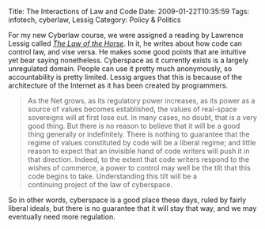 Title: The Interactions of Law and Code
Date: 2009-01-22T10:35:59
Tags: infotech, cyberlaw, Lessig
Category: Policy & Politics

For my new Cyberlaw course, we were assigned a reading by Lawrence Lessig 
called <a href="www.lessig.org/content/articles/works/finalhls.pdf">*The 
Law of the Horse*</a>. In it, he writes about how code can control law, and 
vise versa. He makes some good points that are intuitive yet bear saying 
nonetheless. Cyberspace as it currently exists is a largely unregulated domain. 
People can use it pretty much anonymously, so accountability is pretty limited. 
Lessig argues that this is because of the architecture of the Internet as it 
has been created by programmers.

> As the Net grows, as its 
regulatory power increases, as its power as a source of values becomes 
established, the values of real-space sovereigns will at first lose out. In 
many cases, no doubt, that is a very good thing. But there is no reason to 
believe that it will be a good thing generally or indefinitely. There is 
nothing to guarantee that the regime of values constituted by code will be a 
liberal regime; and little reason to expect that an invisible hand of code 
writers will push it in that direction. Indeed, to the extent that code 
writers respond to the wishes of commerce, a power to control may well be the 
tilt that this code begins to take. Understanding this tilt will be a  
continuing project of the law of cyberspace.

So in other words, cyberspace is a good place these days, ruled by fairly 
liberal ideals, but there is no guarantee that it will stay that way, and we 
may eventually need more regulation.
